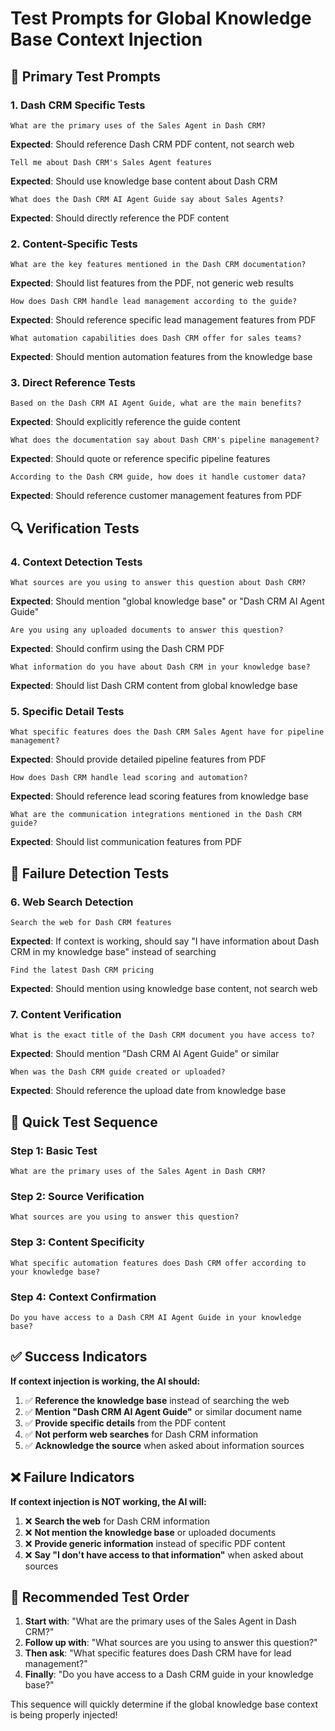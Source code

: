 # Test Prompts for Global Knowledge Base Context Injection

## 🎯 **Primary Test Prompts**

### 1. **Dash CRM Specific Tests**
```
What are the primary uses of the Sales Agent in Dash CRM?
```
**Expected**: Should reference Dash CRM PDF content, not search web

```
Tell me about Dash CRM's Sales Agent features
```
**Expected**: Should use knowledge base content about Dash CRM

```
What does the Dash CRM AI Agent Guide say about Sales Agents?
```
**Expected**: Should directly reference the PDF content

### 2. **Content-Specific Tests**
```
What are the key features mentioned in the Dash CRM documentation?
```
**Expected**: Should list features from the PDF, not generic web results

```
How does Dash CRM handle lead management according to the guide?
```
**Expected**: Should reference specific lead management features from PDF

```
What automation capabilities does Dash CRM offer for sales teams?
```
**Expected**: Should mention automation features from the knowledge base

### 3. **Direct Reference Tests**
```
Based on the Dash CRM AI Agent Guide, what are the main benefits?
```
**Expected**: Should explicitly reference the guide content

```
What does the documentation say about Dash CRM's pipeline management?
```
**Expected**: Should quote or reference specific pipeline features

```
According to the Dash CRM guide, how does it handle customer data?
```
**Expected**: Should reference customer management features from PDF

## 🔍 **Verification Tests**

### 4. **Context Detection Tests**
```
What sources are you using to answer this question about Dash CRM?
```
**Expected**: Should mention "global knowledge base" or "Dash CRM AI Agent Guide"

```
Are you using any uploaded documents to answer this question?
```
**Expected**: Should confirm using the Dash CRM PDF

```
What information do you have about Dash CRM in your knowledge base?
```
**Expected**: Should list Dash CRM content from global knowledge base

### 5. **Specific Detail Tests**
```
What specific features does the Dash CRM Sales Agent have for pipeline management?
```
**Expected**: Should provide detailed pipeline features from PDF

```
How does Dash CRM handle lead scoring and automation?
```
**Expected**: Should reference lead scoring features from knowledge base

```
What are the communication integrations mentioned in the Dash CRM guide?
```
**Expected**: Should list communication features from PDF

## 🚨 **Failure Detection Tests**

### 6. **Web Search Detection**
```
Search the web for Dash CRM features
```
**Expected**: If context is working, should say "I have information about Dash CRM in my knowledge base" instead of searching

```
Find the latest Dash CRM pricing
```
**Expected**: Should mention using knowledge base content, not search web

### 7. **Content Verification**
```
What is the exact title of the Dash CRM document you have access to?
```
**Expected**: Should mention "Dash CRM AI Agent Guide" or similar

```
When was the Dash CRM guide created or uploaded?
```
**Expected**: Should reference the upload date from knowledge base

## 🎯 **Quick Test Sequence**

### **Step 1: Basic Test**
```
What are the primary uses of the Sales Agent in Dash CRM?
```

### **Step 2: Source Verification**
```
What sources are you using to answer this question?
```

### **Step 3: Content Specificity**
```
What specific automation features does Dash CRM offer according to your knowledge base?
```

### **Step 4: Context Confirmation**
```
Do you have access to a Dash CRM AI Agent Guide in your knowledge base?
```

## ✅ **Success Indicators**

**If context injection is working, the AI should:**

1. ✅ **Reference the knowledge base** instead of searching the web
2. ✅ **Mention "Dash CRM AI Agent Guide"** or similar document name
3. ✅ **Provide specific details** from the PDF content
4. ✅ **Not perform web searches** for Dash CRM information
5. ✅ **Acknowledge the source** when asked about information sources

## ❌ **Failure Indicators**

**If context injection is NOT working, the AI will:**

1. ❌ **Search the web** for Dash CRM information
2. ❌ **Not mention the knowledge base** or uploaded documents
3. ❌ **Provide generic information** instead of specific PDF content
4. ❌ **Say "I don't have access to that information"** when asked about sources

## 🎯 **Recommended Test Order**

1. **Start with**: "What are the primary uses of the Sales Agent in Dash CRM?"
2. **Follow up with**: "What sources are you using to answer this question?"
3. **Then ask**: "What specific features does Dash CRM have for lead management?"
4. **Finally**: "Do you have access to a Dash CRM guide in your knowledge base?"

This sequence will quickly determine if the global knowledge base context is being properly injected! 